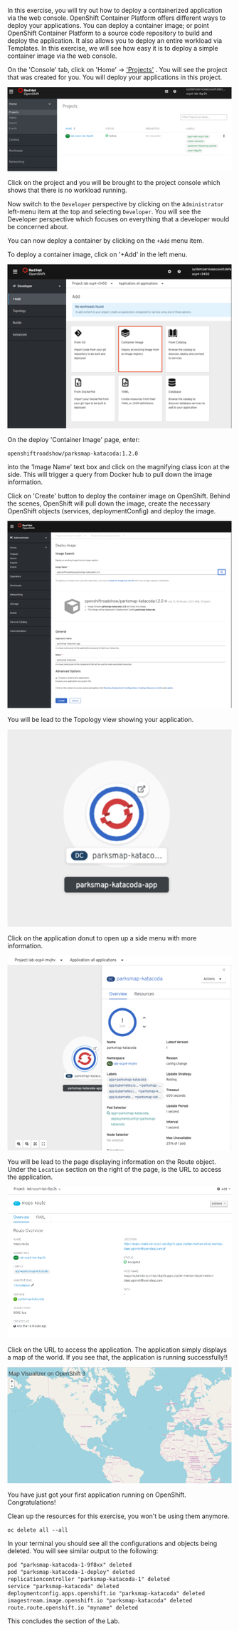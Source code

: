 In this exercise, you will try out how to deploy a containerized application via the web console. OpenShift Container Platform offers different ways to deploy your applications. You can deploy a container image; or point OpenShift Container Platform to a source code repository to build and deploy the application. It also allows you to deploy an entire workload via Templates. In this exercise, we will see how easy it is to deploy a simple container image via the web console.

On the 'Console' tab, click on 'Home' -> ['Projects'](%console_url%) . You will see the project that was created for you. You will deploy your applications in this project.

![project](images/deploy-img1.png)

Click on the project and you will be brought to the project console which shows that there is no workload running.

Now switch to the ``Developer`` perspective by clicking on the ``Administrator`` left-menu item at the top and selecting ``Developer``.  You will see the Developer perspective which focuses on everything that a developer would be concerned about.

You can now deploy a container by clicking on the ``+Add`` menu item.

To deploy a container image, click on '+Add' in the left menu.

![project](images/exercise-2-1.png)

On the deploy 'Container Image' page, enter:

```copy
openshiftroadshow/parksmap-katacoda:1.2.0
```

into the 'Image Name' text box and click on the magnifying class icon at the side. This will trigger a query from Docker hub to pull down the image information.

Click on 'Create' button to deploy the container image on OpenShift. Behind the scenes, OpenShift will pull down the image, create the necessary OpenShift objects (services, deploymentConfig) and deploy the image.

![project](images/exercise-2-2.png)

You will be lead to the Topology view showing your application.

![project](images/exercise-2-3.png)

Click on the application donut to open up a side menu with more information.

![project](images/exercise-2-4.png)


You will be lead to the page displaying information on the Route object.  Under the ```Location``` section on the right of the page, is the URL to access the application.

![project](images/deploy-img-d.png)

Click on the URL to access the application.  The application simply displays a map of the world.  If you see that, the application is running successfully!!

![project](images/deploy-img-e.png)

You have just got your first application running on OpenShift.  Congratulations!

Clean up the resources for this exercise, you won't be using them anymore.

```execute
oc delete all --all
```

In your terminal you should see all the configurations and objects being deleted. You will see similar output to the following:

```
pod "parksmap-katacoda-1-9f8xx" deleted
pod "parksmap-katacoda-1-deploy" deleted
replicationcontroller "parksmap-katacoda-1" deleted
service "parksmap-katacoda" deleted
deploymentconfig.apps.openshift.io "parksmap-katacoda" deleted
imagestream.image.openshift.io "parksmap-katacoda" deleted
route.route.openshift.io "myname" deleted
```

This concludes the section of the Lab.

